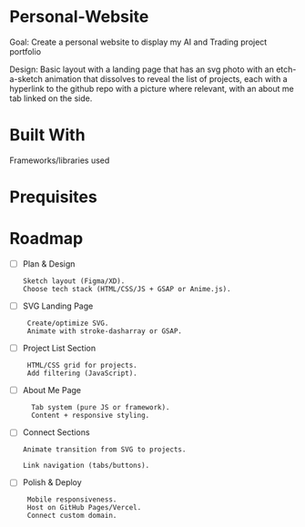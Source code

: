 # Personal-Website
Goal: Create a personal website to display my AI and Trading project portfolio

Design: Basic layout with a landing page that has an svg photo with an etch-a-sketch animation that dissolves to reveal the list of projects, each with a hyperlink to the github repo with a picture where relevant, with an about me tab linked on the side.

# Built With
Frameworks/libraries used

# Prequisites

# Roadmap

  - [ ] Plan & Design

        Sketch layout (Figma/XD).
        Choose tech stack (HTML/CSS/JS + GSAP or Anime.js).

 - [ ] SVG Landing Page

        Create/optimize SVG.
        Animate with stroke-dasharray or GSAP.

 - [ ] Project List Section

        HTML/CSS grid for projects.
        Add filtering (JavaScript).

- [ ] About Me Page

        Tab system (pure JS or framework).
        Content + responsive styling.

 - [ ]  Connect Sections

        Animate transition from SVG to projects.

        Link navigation (tabs/buttons).

 - [ ] Polish & Deploy

        Mobile responsiveness.
        Host on GitHub Pages/Vercel.
        Connect custom domain.



